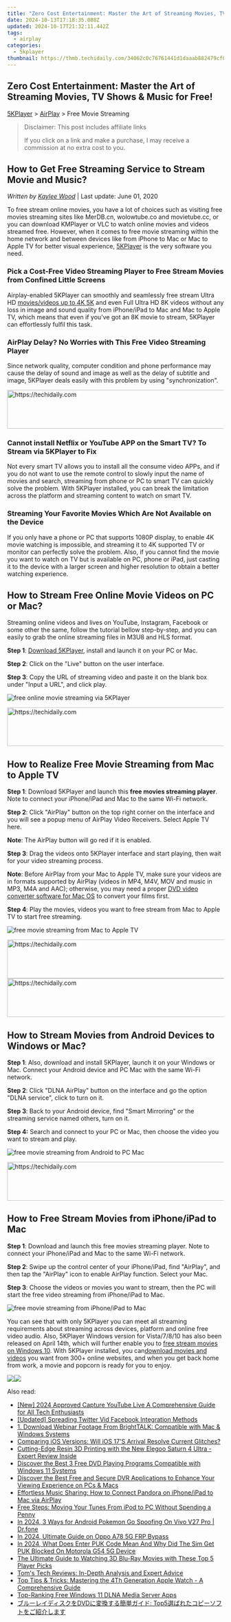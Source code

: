 ```yaml
---
title: "Zero Cost Entertainment: Master the Art of Streaming Movies, TV Shows & Music for Free!"
date: 2024-10-13T17:18:35.088Z
updated: 2024-10-17T21:32:11.442Z
tags:
  - airplay
categories:
  - 5kplayer
thumbnail: https://thmb.techidaily.com/34062c0c76761441d1daaab882479cf039a7dd266a5c393fca1f08310200c903.jpg
---
```


## Zero Cost Entertainment: Master the Art of Streaming Movies, TV Shows & Music for Free!

[5KPlayer](https://tools.techidaily.com/5kplayer/products/) \> [AirPlay](https://tools.techidaily.com/5kplayer/airplay/) \> Free Movie Streaming

>  Disclaimer: This post includes affiliate links
>
>  If you click on a link and make a purchase, I may receive a commission at no extra cost to you.
>

## How to Get Free Streaming Service to Stream Movie and Music?

 _Written by [Kaylee Wood](https://www.quora.com/profile/Amanda-Hu-21)_ | Last update: June 01, 2020

To free stream online movies, you have a lot of choices such as visiting free movies streaming sites like MerDB.cn, wolowtube.co and movietube.cc, or you can download KMPlayer or VLC to watch online movies and videos streamed free. However, when it comes to free movie streaming within the home network and between devices like from iPhone to Mac or Mac to Apple TV for better visual experience, [5KPlayer](https://tools.techidaily.com/5kplayer/products/) is the very software you need.

### Pick a Cost-Free Video Streaming Player to Free Stream Movies from Confined Little Screens

Airplay-enabled 5KPlayer can smoothly and seamlessly free stream Ultra HD [movies/videos up to 4K 5K](https://tools.techidaily.com/5kplayer/video-music-player/) and even Full Ultra HD 8K videos without any loss in image and sound quality from iPhone/iPad to Mac and Mac to Apple TV, which means that even if you've got an 8K movie to stream, 5KPlayer can effortlessly fulfil this task.

### AirPlay Delay? No Worries with This Free Video Streaming Player

Since network quality, computer condition and phone performance may cause the delay of sound and image as well as the delay of subtitle and image, 5KPlayer deals easily with this problem by using "synchronization".

<!-- affiliate ads begin -->
<a href="https://ephamedtechinc.pxf.io/c/5597632/2137216/26400" target="_top" id="2137216">
  <img src="//a.impactradius-go.com/display-ad/26400-2137216" border="0" alt="https://techidaily.com" width="728" height="90"/>
</a>
<img height="0" width="0" src="https://ephamedtechinc.pxf.io/i/5597632/2137216/26400" style="position:absolute;visibility:hidden;" border="0" />
<!-- affiliate ads end -->

### Cannot install Netflix or YouTube APP on the Smart TV? To Stream via 5KPlayer to Fix

Not every smart TV allows you to install all the consume video APPs, and if you do not want to use the remote control to slowly input the name of movies and search, streaming from phone or PC to smart TV can quickly solve the problem. With 5KPlayer installed, you can break the limitation across the platform and streaming content to watch on smart TV.

### Streaming Your Favorite Movies Which Are Not Available on the Device

If you only have a phone or PC that supports 1080P display, to enable 4K movie watching is impossible, and streaming it to 4K supported TV or monitor can perfectly solve the problem. Also, if you cannot find the movie you want to watch on TV but is available on PC, phone or iPad, just casting it to the device with a larger screen and higher resolution to obtain a better watching experience. 

## How to Stream Free Online Movie Videos on PC or Mac?

Streaming online videos and lives on YouTube, Instagram, Facebook or some other the same, follow the tutorial bellow step-by-step, and you can easily to grab the online streaming files in M3U8 and HLS format. 

**Step 1**: [Download 5KPlayer](https://tools.techidaily.com/5kplayer/products/), install and launch it on your PC or Mac.

**Step 2**: Click on the "Live" button on the user interface.

**Step 3**: Copy the URL of streaming video and paste it on the blank box under "Input a URL", and click play.

![free online movie streaming via 5KPlayer](https://www.5kplayer.com/airplay/img/5kplayer-interface.jpg) 

<!-- affiliate ads begin -->
<a href="https://aligracehair.sjv.io/c/5597632/1975807/19272" target="_top" id="1975807">
  <img src="//a.impactradius-go.com/display-ad/19272-1975807" border="0" alt="https://techidaily.com" width="728" height="90"/>
</a>
<img height="0" width="0" src="https://aligracehair.sjv.io/i/5597632/1975807/19272" style="position:absolute;visibility:hidden;" border="0" />
<!-- affiliate ads end -->

## How to Realize Free Movie Streaming from Mac to Apple TV

**Step 1**: Download 5KPlayer and launch this **free movies streaming player**. Note to connect your iPhone/iPad and Mac to the same Wi-Fi network.

**Step 2**: Click "AirPlay" button on the top right corner on the interface and you will see a popup menu of AirPlay Video Receivers. Select Apple TV here.

**Note**: The AirPlay button will go red if it is enabled.

**Step 3**: Drag the videos onto 5KPlayer interface and start playing, then wait for your video streaming process. 

**Note**: Before AirPlay from your Mac to Apple TV, make sure your videos are in formats supported by AirPlay (videos in MP4, M4V, MOV and music in MP3, M4A and AAC); otherwise, you may need a proper [DVD video converter software for Mac OS](https://tools.techidaily.com/5kplayer/products/) to convert your films first.

**Step 4**: Play the movies, videos you want to free stream from Mac to Apple TV to start free streaming.

![free movie streaming from Mac to Apple TV](https://www.5kplayer.com/airplay/img/5k-apple-tv-316.jpg) 

<!-- affiliate ads begin -->
<a href="https://ursime.pxf.io/c/5597632/2136545/16384" target="_top" id="2136545">
  <img src="//a.impactradius-go.com/display-ad/16384-2136545" border="0" alt="https://techidaily.com" width="728" height="90"/>
</a>
<img height="0" width="0" src="https://ursime.pxf.io/i/5597632/2136545/16384" style="position:absolute;visibility:hidden;" border="0" />
<!-- affiliate ads end -->

<!-- affiliate ads begin -->
<a href="https://unicoeye.pxf.io/c/5597632/2134239/18498" target="_top" id="2134239">
  <img src="//a.impactradius-go.com/display-ad/18498-2134239" border="0" alt="https://techidaily.com" width="721" height="90"/>
</a>
<img height="0" width="0" src="https://unicoeye.pxf.io/i/5597632/2134239/18498" style="position:absolute;visibility:hidden;" border="0" />
<!-- affiliate ads end -->

## How to Stream Movies from Android Devices to Windows or Mac?

**Step 1**: Also, download and install 5KPlayer, launch it on your Windows or Mac. Connect your Android device and PC Mac with the same Wi-Fi network.

**Step 2**: Click "DLNA AirPlay" button on the interface and go the option "DLNA service", click to turn on it.

**Step 3**: Back to your Android device, find "Smart Mirroring" or the streaming service named others, turn on it. 

**Step 4:** Search and connect to your PC or Mac, then choose the video you want to stream and play.

![free movie streaming from Android to PC Mac](https://www.5kplayer.com/airplay/img/ipad-airplay-mirroring.jpg) 

<!-- affiliate ads begin -->
<a href="https://appsumo.8odi.net/c/5597632/2037475/7443" target="_top" id="2037475">
  <img src="//a.impactradius-go.com/display-ad/7443-2037475" border="0" alt="https://techidaily.com" width="728" height="90"/>
</a>
<img height="0" width="0" src="https://appsumo.8odi.net/i/5597632/2037475/7443" style="position:absolute;visibility:hidden;" border="0" />
<!-- affiliate ads end -->

## How to Free Stream Movies from iPhone/iPad to Mac

**Step 1**: Download and launch this free movies streaming player. Note to connect your iPhone/iPad and Mac to the same Wi-Fi network.

**Step 2**: Swipe up the control center of your iPhone/iPad, find "AirPlay", and then tap the "AirPlay" icon to enable AirPlay function. Select your Mac.

**Step 3**: Choose the videos or movies you want to stream, then the PC will start the free video streaming from iPhone/iPad to Mac.

![free movie streaming from iPhone/iPad to Mac](https://www.5kplayer.com/airplay/img/5kplayer-freeaacplayer-yxt-030603.jpg) 

You can see that with only 5KPlayer you can meet all streaming requirements about streaming across devices, platform and online free video audio. Also, 5KPlayer Windows version for Vista/7/8/10 has also been released on April 14th, which will further enable you to [free stream movies on Windows 10](https://tools.techidaily.com/5kplayer/airplay/). With 5KPlayer installed, you can[download movies and videos](https://tools.techidaily.com/5kplayer/youtube-download/) you want from 300+ online websites, and when you get back home from work, a movie and popcorn is ready for you to enjoy.

[![](https://www.5kplayer.com/airplay/../button/freedownwhitewin.png)](https://tools.techidaily.com/5kplayer/products/)[![](https://www.5kplayer.com/airplay/../button/freedownbackmac.png)](https://tools.techidaily.com/5kplayer/products/)

<ins class="adsbygoogle"
     style="display:block"
     data-ad-format="autorelaxed"
     data-ad-client="ca-pub-7571918770474297"
     data-ad-slot="1223367746"></ins>

<ins class="adsbygoogle"
     style="display:block"
     data-ad-client="ca-pub-7571918770474297"
     data-ad-slot="8358498916"
     data-ad-format="auto"
     data-full-width-responsive="true"></ins>

<span class="atpl-alsoreadstyle">Also read:</span>
<div><ul>
<li><a href="https://video-screen-grab.techidaily.com/new-2024-approved-capture-youtube-live-a-comprehensive-guide-for-all-tech-enthusiasts/"><u>[New] 2024 Approved Capture YouTube Live A Comprehensive Guide for All Tech Enthusiasts</u></a></li>
<li><a href="https://twitter-videos.techidaily.com/updated-spreading-twitter-vid-facebook-integration-methods/"><u>[Updated] Spreading Twitter Vid Facebook Integration Methods</u></a></li>
<li><a href="https://win-workspace.techidaily.com/1-download-webinar-footage-from-brighttalk-compatible-with-mac-and-windows-systems/"><u>1. Download Webinar Footage From BrightTALK: Compatible with Mac & Windows Systems</u></a></li>
<li><a href="https://discover-best.techidaily.com/comparing-ios-versions-will-ios-17s-arrival-resolve-current-glitches/"><u>Comparing iOS Versions: Will iOS 17'S Arrival Resolve Current Glitches?</u></a></li>
<li><a href="https://hardware-reviews.techidaily.com/1723341755981-cutting-edge-resin-3d-printing-with-the-new-elegoo-saturn-4-ultra-expert-review-inside/"><u>Cutting-Edge Resin 3D Printing with the New Elegoo Saturn 4 Ultra - Expert Review Inside</u></a></li>
<li><a href="https://media-tips.techidaily.com/discover-the-best-3-free-dvd-playing-programs-compatible-with-windows-11-systems/"><u>Discover the Best 3 Free DVD Playing Programs Compatible with Windows 11 Systems</u></a></li>
<li><a href="https://media-tips.techidaily.com/discover-the-best-free-and-secure-dvr-applications-to-enhance-your-viewing-experience-on-pcs-and-macs/"><u>Discover the Best Free and Secure DVR Applications to Enhance Your Viewing Experience on PCs & Macs</u></a></li>
<li><a href="https://media-tips.techidaily.com/effortless-music-sharing-how-to-connect-pandora-on-iphoneipad-to-mac-via-airplay/"><u>Effortless Music Sharing: How to Connect Pandora on iPhone/iPad to Mac via AirPlay</u></a></li>
<li><a href="https://media-tips.techidaily.com/free-steps-moving-your-tunes-from-ipod-to-pc-without-spending-a-penny/"><u>Free Steps: Moving Your Tunes From iPod to PC Without Spending a Penny</u></a></li>
<li><a href="https://change-location.techidaily.com/in-2024-3-ways-for-android-pokemon-go-spoofing-on-vivo-v27-pro-drfone-by-drfone-virtual-android/"><u>In 2024, 3 Ways for Android Pokemon Go Spoofing On Vivo V27 Pro | Dr.fone</u></a></li>
<li><a href="https://android-frp.techidaily.com/in-2024-ultimate-guide-on-oppo-a78-5g-frp-bypass-by-drfone-android/"><u>In 2024, Ultimate Guide on Oppo A78 5G FRP Bypass</u></a></li>
<li><a href="https://sim-unlock.techidaily.com/in-2024-what-does-enter-puk-code-mean-and-why-did-the-sim-get-puk-blocked-on-motorola-g54-5g-device-by-drfone-android/"><u>In 2024, What Does Enter PUK Code Mean And Why Did The Sim Get PUK Blocked On Motorola G54 5G Device</u></a></li>
<li><a href="https://media-tips.techidaily.com/the-ultimate-guide-to-watching-3d-blu-ray-movies-with-these-top-5-player-picks/"><u>The Ultimate Guide to Watching 3D Blu-Ray Movies with These Top 5 Player Picks</u></a></li>
<li><a href="https://hardware-help.techidaily.com/toms-tech-reviews-in-depth-analysis-and-expert-advice/"><u>Tom's Tech Reviews: In-Depth Analysis and Expert Advice</u></a></li>
<li><a href="https://media-tips.techidaily.com/top-tips-and-tricks-mastering-the-4th-generation-apple-watch-a-comprehensive-guide/"><u>Top Tips & Tricks: Mastering the 4Th Generation Apple Watch - A Comprehensive Guide</u></a></li>
<li><a href="https://media-tips.techidaily.com/top-ranking-free-windows-11-dlna-media-server-apps/"><u>Top-Ranking Free Windows 11 DLNA Media Server Apps</u></a></li>
<li><a href="https://media-tips.techidaily.com/dvd-top5/"><u>ブルーレイディスクをDVDに変換する簡単ガイド: Top5選ばれたコピーソフトをご紹介します</u></a></li>
</ul></div>

